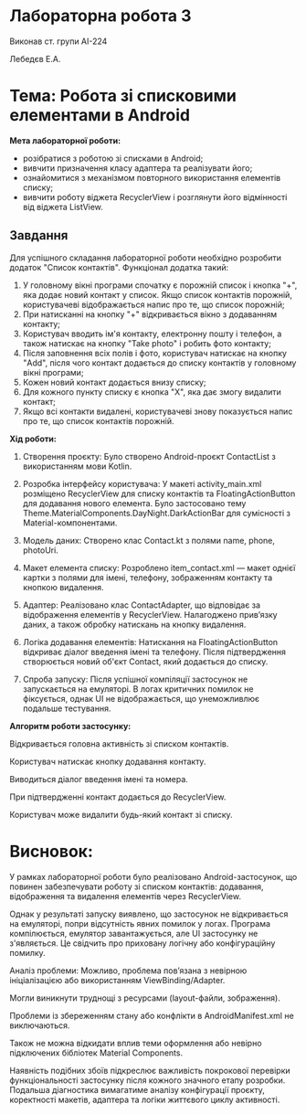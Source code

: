 # Лабораторна робота 3

Виконав ст. групи АІ-224

Лебедєв Е.А.

# Тема: Робота зі списковими елементами в Android

**Мета лабораторної роботи:**

- розібратися з роботою зі списками в Android;
- вивчити призначення класу адаптера та реалізувати його;
- ознайомитися з механізмом повторного використання елементів списку;
- вивчити роботу віджета RecyclerView і розглянути його відмінності від віджета ListView.

## **Завдання**

Для успішного складання лабораторної роботи необхідно розробити додаток "Список контактів". Функціонал додатка такий:

1. У головному вікні програми спочатку є порожній список і кнопка "+", яка додає новий контакт у список. Якщо список контактів порожній, користувачеві відображається напис про те, що список порожній;
2. При натисканні на кнопку "+" відкривається вікно з додаванням контакту;
3. Користувач вводить ім'я контакту, електронну пошту і телефон, а також натискає на кнопку "Take photo" і робить фото контакту;
4. Після заповнення всіх полів і фото, користувач натискає на кнопку "Add", після чого контакт додається до списку контактів у головному вікні програми;
5. Кожен новий контакт додається внизу списку;
6. Для кожного пункту списку є кнопка "Х", яка дає змогу видалити контакт;
7. Якщо всі контакти видалені, користувачеві знову показується напис про те, що список контактів порожній.

**Хід роботи:**
1)  Створення проєкту:
Було створено Android-проєкт ContactList з використанням мови Kotlin.

2)  Розробка інтерфейсу користувача:
У макеті activity_main.xml розміщено RecyclerView для списку контактів та FloatingActionButton для додавання нового елемента. Було застосовано тему Theme.MaterialComponents.DayNight.DarkActionBar для сумісності з Material-компонентами.

3) Модель даних:
Створено клас Contact.kt з полями name, phone, photoUri.

4)  Макет елемента списку:
Розроблено item_contact.xml — макет однієї картки з полями для імені, телефону, зображенням контакту та кнопкою видалення.

5)  Адаптер:
Реалізовано клас ContactAdapter, що відповідає за відображення елементів у RecyclerView. Налагоджено прив’язку даних, а також обробку натискань на кнопку видалення.

6)  Логіка додавання елементів:
Натискання на FloatingActionButton відкриває діалог введення імені та телефону. Після підтвердження створюється новий об'єкт Contact, який додається до списку.

7)  Спроба запуску:
Після успішної компіляції застосунок не запускається на емуляторі. В логах критичних помилок не фіксується, однак UI не відображається, що унеможливлює подальше тестування.

  **Алгоритм роботи застосунку:**
  
Відкривається головна активність зі списком контактів.

Користувач натискає кнопку додавання контакту.

Виводиться діалог введення імені та номера.

При підтвердженні контакт додається до RecyclerView.

Користувач може видалити будь-який контакт зі списку.

# **Висновок:**
У рамках лабораторної роботи було реалізовано Android-застосунок, що повинен забезпечувати роботу зі списком контактів: додавання, відображення та видалення елементів через RecyclerView.

Однак у результаті запуску виявлено, що застосунок не відкривається на емуляторі, попри відсутність явних помилок у логах. Програма компілюється, емулятор завантажується, але UI застосунку не з'являється. Це свідчить про приховану логічну або конфігураційну помилку.

Аналіз проблеми:
Можливо, проблема пов’язана з невірною ініціалізацією або використанням ViewBinding/Adapter.

Могли виникнути труднощі з ресурсами (layout-файли, зображення).

Проблеми із збереженням стану або конфлікти в AndroidManifest.xml не виключаються.

Також не можна відкидати вплив теми оформлення або невірно підключених бібліотек Material Components.

Наявність подібних збоїв підкреслює важливість покрокової перевірки функціональності застосунку після кожного значного етапу розробки. Подальша діагностика вимагатиме аналізу конфігурації проєкту, коректності макетів, адаптера та логіки життєвого циклу активності.
